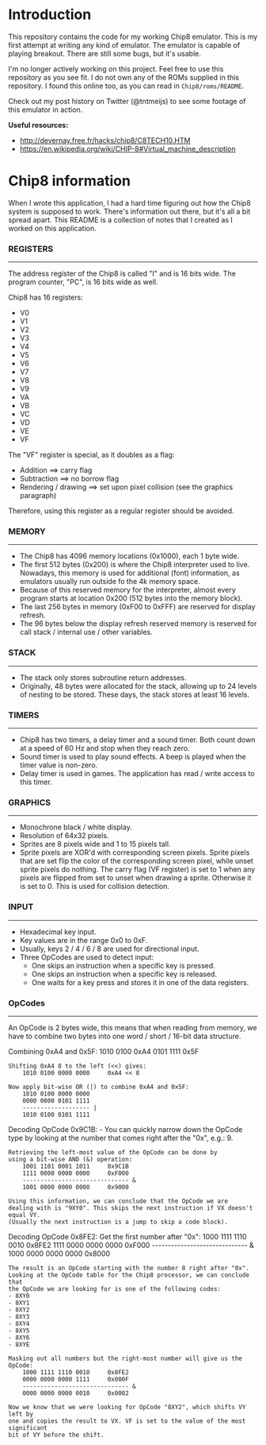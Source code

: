 # Introduction

This repository contains the code for my working Chip8 emulator. This is my first attempt at writing any kind of emulator. The emulator is capable of playing breakout. There are still some bugs, but it's usable.

I'm no longer actively working on this project. Feel free to use this repository as you see fit. I do not own any of the ROMs supplied in this repository. I found this online too, as you can read in `Chip8/roms/README`.

Check out my post history on Twitter (@tntmeijs) to see some footage of this emulator in action.

**Useful resources:**
- http://devernay.free.fr/hacks/chip8/C8TECH10.HTM
- https://en.wikipedia.org/wiki/CHIP-8#Virtual_machine_description

# Chip8 information
When I wrote this application, I had a hard time figuring out how the Chip8 system is supposed to work. There's information out there, but it's all a bit spread apart. This README is a collection of notes that I created as I worked on this application.

### REGISTERS
---
The address register of the Chip8 is called "I" and is 16 bits wide.
The program counter, "PC", is 16 bits wide as well.

Chip8 has 16 registers:
- V0
- V1
- V2
- V3
- V4
- V5
- V6
- V7
- V8
- V9
- VA
- VB
- VC
- VD
- VE
- VF

The "VF" register is special, as it doubles as a flag:
- Addition              ==> carry flag
- Subtraction           ==> no borrow flag
- Rendering / drawing   ==> set upon pixel collision (see the graphics paragraph)

Therefore, using this register as a regular register should be avoided.

### MEMORY
---
- The Chip8 has 4096 memory locations (0x1000), each 1 byte wide.
- The first 512 bytes (0x200) is where the Chip8 interpreter used to live.
  Nowadays, this memory is used for additional (font) information, as emulators
  usually run outside fo the 4k memory space.
- Because of this reserved memory for the interpreter, almost every program
  starts at location 0x200 (512 bytes into the memory block).
- The last 256 bytes in memory (0xF00 to 0xFFF) are reserved for display refresh.
- The 96 bytes below the display refresh reserved memory is reserved for
  call stack / internal use / other variables.

### STACK
---
- The stack only stores subroutine return addresses.
- Originally, 48 bytes were allocated for the stack, allowing up to 24 levels of
  nesting to be stored. These days, the stack stores at least 16 levels.

### TIMERS
---
- Chip8 has two timers, a delay timer and a sound timer. Both count down at a speed
  of 60 Hz and stop when they reach zero.
- Sound timer is used to play sound effects. A beep is played when the timer value is non-zero.
- Delay timer is used in games. The application has read / write access to this timer.

### GRAPHICS
---
- Monochrone black / white display.
- Resolution of 64x32 pixels.
- Sprites are 8 pixels wide and 1 to 15 pixels tall.
- Sprite pixels are XOR'd with corresponding screen pixels.
  Sprite pixels that are set flip the color of the corresponding screen pixel, while
  unset sprite pixels do nothing. The carry flag (VF register) is set to 1 when any
  pixels are flipped from set to unset when drawing a sprite. Otherwise it is set to 0.
  This is used for collision detection.

### INPUT
---
- Hexadecimal key input.
- Key values are in the range 0x0 to 0xF.
- Usually, keys 2 / 4 / 6 / 8 are used for directional input.
- Three OpCodes are used to detect input:
    - One skips an instruction when a specific key is pressed.
    - One skips an instruction when a specific key is released.
    - One waits for a key press and stores it in one of the data registers.

### OpCodes
---
An OpCode is 2 bytes wide, this means that when reading from memory, we have
to combine two bytes into one word / short / 16-bit data structure.

Combining 0xA4 and 0x5F:
    1010 0100   0xA4
    0101 1111   0x5F

    Shifting 0xA4 8 to the left (<<) gives:
        1010 0100 0000 0000     0xA4 << 8
    
    Now apply bit-wise OR (|) to combine 0xA4 and 0x5F:
        1010 0100 0000 0000
        0000 0000 0101 1111
        ------------------- |
        1010 0100 0101 1111

Decoding OpCode 0x9C1B:
    - You can quickly narrow down the OpCode type by looking at the
      number that comes right after the "0x", e.g.: 9.
    
    Retrieving the left-most value of the OpCode can be done by
    using a bit-wise AND (&) operation:
        1001 1101 0001 1011     0x9C1B
        1111 0000 0000 0000     0xF000
        ------------------------------ &
        1001 0000 0000 0000     0x9000
    
    Using this information, we can conclude that the OpCode we are
    dealing with is "9XY0". This skips the next instruction if VX doesn't equal VY.
    (Usually the next instruction is a jump to skip a code block).

Decoding OpCode 0x8FE2:
    Get the first number after "0x":
        1000 1111 1110 0010     0x8FE2
        1111 0000 0000 0000     0xF000
        ------------------------------ &
        1000 0000 0000 0000     0x8000
    
    The result is an OpCode starting with the number 8 right after "0x".
    Looking at the OpCode table for the Chip8 processor, we can conclude that
    the OpCode we are looking for is one of the following codes:
    - 8XY0
    - 8XY1
    - 8XY2
    - 8XY3
    - 8XY4
    - 8XY5
    - 8XY6
    - 8XYE

    Masking out all numbers but the right-most number will give us the OpCode:
        1000 1111 1110 0010     0x8FE2
        0000 0000 0000 1111     0x000F
        ------------------------------ &
        0000 0000 0000 0010     0x0002
    
    Now we know that we were looking for OpCode "8XY2", which shifts VY left by
    one and copies the result to VX. VF is set to the value of the most significant
    bit of VY before the shift.
